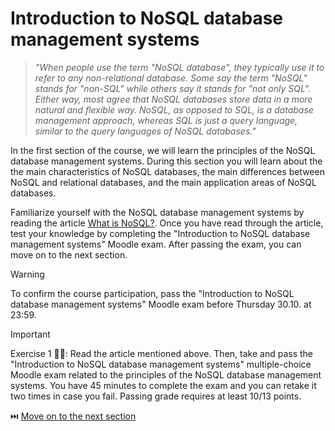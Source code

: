# Introduction to NoSQL database management systems

> _"When people use the term "NoSQL database", they typically use it to refer to any non-relational database. Some say the term "NoSQL" stands for "non-SQL" while others say it stands for "not only SQL". Either way, most agree that NoSQL databases store data in a more natural and flexible way. NoSQL, as opposed to SQL, is a database management approach, whereas SQL is just a query language, similar to the query languages of NoSQL databases."_

In the first section of the course, we will learn the principles of the NoSQL database management systems. During this section you will learn about the  the main characteristics of NoSQL databases, the main differences between NoSQL and relational databases, and the main application areas of NoSQL databases.

Familiarize yourself with the NoSQL database management systems by reading the article [What is NoSQL?](https://www.mongodb.com/resources/basics/databases/nosql-explained). Once you have read through the article, test your knowledge by completing the "Introduction to NoSQL database management systems" Moodle exam. After passing the exam, you can move on to the next section.

<!-- TODO -->
> [!WARNING]  
> To confirm the course participation, pass the "Introduction to NoSQL database management systems" Moodle exam before Thursday 30.10. at 23:59.

> [!IMPORTANT]  
> Exercise 1 👨‍💻: Read the article mentioned above. Then, take and pass the "Introduction to NoSQL database management systems" multiple-choice Moodle exam related to the principles of the NoSQL database management systems. You have 45 minutes to complete the exam and you can retake it two times in case you fail. Passing grade requires at least 10/13 points.

⏭️ [Move on to the next section](./2-mongo-introduction.md)
